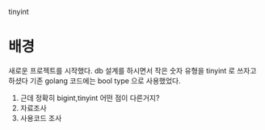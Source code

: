 tinyint 

# 배경
새로운 프로젝트를 시작했다.
db 설계를 하시면서 작은 숫자 유형을 tinyint 로 쓰자고 하셨다
기존 golang 코드에는  bool type 으로 사용했었다.

1. 근데 정확히 bigint,tinyint 어떤 점이 다른거지?
2. 자료조사
3. 사용코드 조사